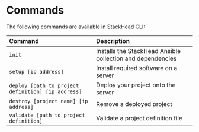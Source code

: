 # Commands

The following commands are available in StackHead CLI:

| Command | Description |
| :--- | :--- |
| `init` | Installs the StackHead Ansible collection and dependencies |
| `setup [ip address]` | Install required software on a server |
| `deploy [path to project definition] [ip address]` | Deploy your project onto the server |
| `destroy [project name] [ip address]` | Remove a deployed project |
| `validate [path to project definition]` | Validate a project definition file |
